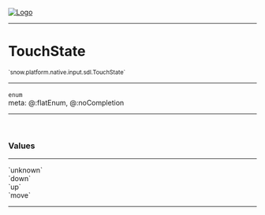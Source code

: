 
[![Logo](../../../../../../images/logo.png)](../../../../../../api/index.html)

---



<h1>TouchState</h1>
<small>`snow.platform.native.input.sdl.TouchState`</small>



---

`enum`
<span class="meta">
<br/>meta: @:flatEnum, @:noCompletion
</span>


---

&nbsp;
&nbsp;

<h3>Values</h3> <hr/><span class="member signature apipage">`unknown`<br/> </span>
        <span class="small_desc_flat"></span><span class="member signature apipage">`down`<br/> </span>
        <span class="small_desc_flat"></span><span class="member signature apipage">`up`<br/> </span>
        <span class="small_desc_flat"></span><span class="member signature apipage">`move`<br/> </span>
        <span class="small_desc_flat"></span>







---

&nbsp;
&nbsp;
&nbsp;
&nbsp;
